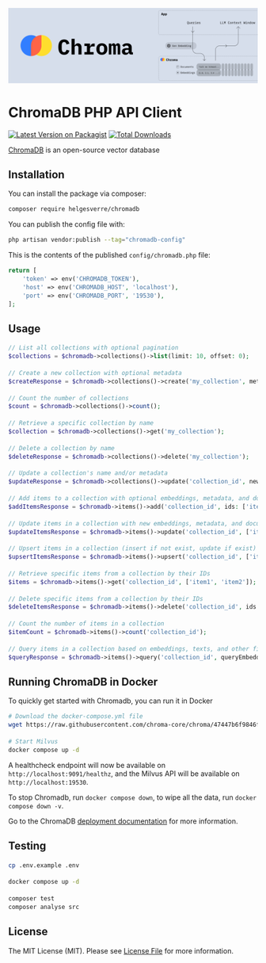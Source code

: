 <p align="center"><img src="./art/header.png"></p>

# ChromaDB PHP API Client

[![Latest Version on Packagist](https://img.shields.io/packagist/v/helgesverre/chromadb.svg?style=flat-square)](https://packagist.org/packages/helgesverre/chromadb)
[![Total Downloads](https://img.shields.io/packagist/dt/helgesverre/chromadb.svg?style=flat-square)](https://packagist.org/packages/helgesverre/chromadb)

[ChromaDB](https://github.com/chroma-core/chroma) is an open-source vector database

## Installation

You can install the package via composer:

```bash
composer require helgesverre/chromadb
```

You can publish the config file with:

```bash
php artisan vendor:publish --tag="chromadb-config"
```

This is the contents of the published `config/chromadb.php` file:

```php
return [
    'token' => env('CHROMADB_TOKEN'),
    'host' => env('CHROMADB_HOST', 'localhost'),
    'port' => env('CHROMADB_PORT', '19530'),
];
```

## Usage

```php
// List all collections with optional pagination
$collections = $chromadb->collections()->list(limit: 10, offset: 0);

// Create a new collection with optional metadata
$createResponse = $chromadb->collections()->create('my_collection', metadata: ['type' => 'generic']);

// Count the number of collections
$count = $chromadb->collections()->count();

// Retrieve a specific collection by name
$collection = $chromadb->collections()->get('my_collection');

// Delete a collection by name
$deleteResponse = $chromadb->collections()->delete('my_collection');

// Update a collection's name and/or metadata
$updateResponse = $chromadb->collections()->update('collection_id', newName: 'new_collection_name', newMetadata: ['type' => 'updated']);

// Add items to a collection with optional embeddings, metadata, and documents
$addItemsResponse = $chromadb->items()->add('collection_id', ids: ['item1', 'item2'], embeddings: ['embedding1', 'embedding2'], metadatas: [['key' => 'value']], documents: ['doc1', 'doc2']);

// Update items in a collection with new embeddings, metadata, and documents
$updateItemsResponse = $chromadb->items()->update('collection_id', ['item1', 'item2'], embeddings: ['new_embedding1', 'new_embedding2'], metadatas: [['key' => 'new_value']], documents: ['new_doc1', 'new_doc2']);

// Upsert items in a collection (insert if not exist, update if exist)
$upsertItemsResponse = $chromadb->items()->upsert('collection_id', ['item1', 'item2'], embeddings: ['upsert_embedding1', 'upsert_embedding2'], metadatas: [['key' => 'upsert_value']], documents: ['upsert_doc1', 'upsert_doc2']);

// Retrieve specific items from a collection by their IDs
$items = $chromadb->items()->get('collection_id', ['item1', 'item2']);

// Delete specific items from a collection by their IDs
$deleteItemsResponse = $chromadb->items()->delete('collection_id', ids: ['item1', 'item2']);

// Count the number of items in a collection
$itemCount = $chromadb->items()->count('collection_id');

// Query items in a collection based on embeddings, texts, and other filters
$queryResponse = $chromadb->items()->query('collection_id', queryEmbeddings: ['query_embedding'], queryTexts: ['query_text'], include: ['embeddings', 'metadatas'], nResults: 10);
```

## Running ChromaDB in Docker

To quickly get started with Chromadb, you can run it in Docker

```bash
# Download the docker-compose.yml file
wget https://raw.githubusercontent.com/chroma-core/chroma/47447b6f9846fb63cc17d3f458df405387f46127/docker-compose.yml

# Start Milvus
docker compose up -d
```

A healthcheck endpoint will now be available on `http://localhost:9091/healthz`, and the Milvus API will be available
on `http://localhost:19530`.

To stop Chromadb, run `docker compose down`, to wipe all the data, run `docker compose down -v`.

Go to the ChromaDB [deployment documentation](https://docs.trychroma.com/deployment) for more information.

## Testing

```bash
cp .env.example .env

docker compose up -d
 
composer test
composer analyse src
```

## License

The MIT License (MIT). Please see [License File](LICENSE.md) for more information.
